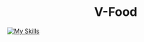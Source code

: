 <h1 align="center">V-Food</h1>

[![My Skills](https://skills.thijs.gg/icons?i=java,kotlin,nodejs,figma&theme=light)](https://skills.thijs.gg)


